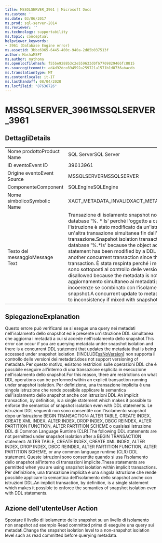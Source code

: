 ```yaml
---
title: MSSQLSERVER_3961 | Microsoft Docs
ms.custom: ''
ms.date: 03/06/2017
ms.prod: sql-server-2014
ms.reviewer: ''
ms.technology: supportability
ms.topic: conceptual
helpviewer_keywords:
- 3961 (Database Engine error)
ms.assetid: 3bbc6965-6445-400c-940a-2d85b037513f
author: MashaMSFT
ms.author: mathoma
ms.openlocfilehash: f55be9288b3c2e559633d0f67709829466fc8815
ms.sourcegitcommit: ad4d92dce894592a259721a1571b1d8736abacdb
ms.translationtype: MT
ms.contentlocale: it-IT
ms.lasthandoff: 08/04/2020
ms.locfileid: "87636726"
---
```

# <a name="mssqlserver_3961"></a><span data-ttu-id="d6bf7-102">MSSQLSERVER_3961</span><span class="sxs-lookup"><span data-stu-id="d6bf7-102">MSSQLSERVER_3961</span></span>
    
## <a name="details"></a><span data-ttu-id="d6bf7-103">Dettagli</span><span class="sxs-lookup"><span data-stu-id="d6bf7-103">Details</span></span>  
  
|||  
|-|-|  
|<span data-ttu-id="d6bf7-104">Nome prodotto</span><span class="sxs-lookup"><span data-stu-id="d6bf7-104">Product Name</span></span>|<span data-ttu-id="d6bf7-105">SQL Server</span><span class="sxs-lookup"><span data-stu-id="d6bf7-105">SQL Server</span></span>|  
|<span data-ttu-id="d6bf7-106">ID evento</span><span class="sxs-lookup"><span data-stu-id="d6bf7-106">Event ID</span></span>|<span data-ttu-id="d6bf7-107">3961</span><span class="sxs-lookup"><span data-stu-id="d6bf7-107">3961</span></span>|  
|<span data-ttu-id="d6bf7-108">Origine evento</span><span class="sxs-lookup"><span data-stu-id="d6bf7-108">Event Source</span></span>|<span data-ttu-id="d6bf7-109">MSSQLSERVER</span><span class="sxs-lookup"><span data-stu-id="d6bf7-109">MSSQLSERVER</span></span>|  
|<span data-ttu-id="d6bf7-110">Componente</span><span class="sxs-lookup"><span data-stu-id="d6bf7-110">Component</span></span>|<span data-ttu-id="d6bf7-111">SQLEngine</span><span class="sxs-lookup"><span data-stu-id="d6bf7-111">SQLEngine</span></span>|  
|<span data-ttu-id="d6bf7-112">Nome simbolico</span><span class="sxs-lookup"><span data-stu-id="d6bf7-112">Symbolic Name</span></span>|<span data-ttu-id="d6bf7-113">XACT_METADATA_INVALID</span><span class="sxs-lookup"><span data-stu-id="d6bf7-113">XACT_METADATA_INVALID</span></span>|  
|<span data-ttu-id="d6bf7-114">Testo del messaggio</span><span class="sxs-lookup"><span data-stu-id="d6bf7-114">Message Text</span></span>|<span data-ttu-id="d6bf7-115">Transazione di isolamento snapshot non riuscita nel database '%. \* ls' perché l'oggetto a cui accede l'istruzione è stato modificato da un'istruzione DDL in un'altra transazione simultanea fin dall'inizio di questa transazione.</span><span class="sxs-lookup"><span data-stu-id="d6bf7-115">Snapshot isolation transaction failed in database '%.\*ls' because the object accessed by the statement has been modified by a DDL statement in another concurrent transaction since the start of this transaction.</span></span>  <span data-ttu-id="d6bf7-116">È stata respinta perché i metadati non sono sottoposti al controllo delle versioni.</span><span class="sxs-lookup"><span data-stu-id="d6bf7-116">It is disallowed because the metadata is not versioned.</span></span> <span data-ttu-id="d6bf7-117">Un aggiornamento simultaneo ai metadati può causare incoerenze se combinato con l'isolamento dello snapshot.</span><span class="sxs-lookup"><span data-stu-id="d6bf7-117">A concurrent update to metadata can lead to inconsistency if mixed with snapshot isolation.</span></span>|  
  
## <a name="explanation"></a><span data-ttu-id="d6bf7-118">Spiegazione</span><span class="sxs-lookup"><span data-stu-id="d6bf7-118">Explanation</span></span>  
 <span data-ttu-id="d6bf7-119">Questo errore può verificarsi se si esegue una query nei metadati nell'isolamento dello snapshot ed è presente un'istruzione DDL simultanea che aggiorna i metadati a cui si accede nell'isolamento dello snapshot.</span><span class="sxs-lookup"><span data-stu-id="d6bf7-119">This error can occur if you are querying metadata under snapshot isolation and there is a concurrent DDL statement that updates the metadata that is being accessed under snapshot isolation.</span></span> [!INCLUDE[ssNoVersion](../../includes/ssnoversion-md.md)] <span data-ttu-id="d6bf7-120">non supporta il controllo delle versioni dei metadati.</span><span class="sxs-lookup"><span data-stu-id="d6bf7-120">does not support versioning of metadata.</span></span> <span data-ttu-id="d6bf7-121">Per questo motivo, esistono restrizioni sulle operazioni DDL che è possibile eseguire all'interno di una transazione esplicita in esecuzione nell'isolamento dello snapshot.</span><span class="sxs-lookup"><span data-stu-id="d6bf7-121">For this reason, there are restrictions on what DDL operations can be performed within an explicit transaction running under snapshot isolation.</span></span> <span data-ttu-id="d6bf7-122">Per definizione, una transazione implicita è una singola istruzione che rende possibile applicare la semantica dell'isolamento dello snapshot anche con istruzioni DDL.</span><span class="sxs-lookup"><span data-stu-id="d6bf7-122">An implicit transaction, by definition, is a single statement which makes it possible to enforce the semantics of snapshot isolation even with DDL statements.</span></span> <span data-ttu-id="d6bf7-123">Le istruzioni DDL seguenti non sono consentite con l'isolamento snapshot dopo un'istruzione BEGIN TRANSACTION: ALTER TABLE, CREATE INDEX, CREATE XML INDEX, ALTER INDEX, DROP INDEX, DBCC REINDEX, ALTER PARTITION FUNCTION, ALTER PARTITION SCHEME o qualsiasi istruzione DDL di Common Language Runtime (CLR).</span><span class="sxs-lookup"><span data-stu-id="d6bf7-123">The following DDL statements are not permitted under snapshot isolation after a BEGIN TRANSACTION statement: ALTER TABLE, CREATE INDEX, CREATE XML INDEX, ALTER INDEX, DROP INDEX, DBCC REINDEX, ALTER PARTITION FUNCTION, ALTER PARTITION SCHEME, or any common language runtime (CLR) DDL statement.</span></span> <span data-ttu-id="d6bf7-124">Queste istruzioni sono consentite quando si usa l'isolamento dello snapshot all'interno di transazioni implicite.</span><span class="sxs-lookup"><span data-stu-id="d6bf7-124">These statements are permitted when you are using snapshot isolation within implicit transactions.</span></span> <span data-ttu-id="d6bf7-125">Per definizione, una transazione implicita è una singola istruzione che rende possibile applicare la semantica dell'isolamento dello snapshot anche con istruzioni DDL.</span><span class="sxs-lookup"><span data-stu-id="d6bf7-125">An implicit transaction, by definition, is a single statement which makes it possible to enforce the semantics of snapshot isolation even with DDL statements.</span></span>  
  
## <a name="user-action"></a><span data-ttu-id="d6bf7-126">Azione dell'utente</span><span class="sxs-lookup"><span data-stu-id="d6bf7-126">User Action</span></span>  
 <span data-ttu-id="d6bf7-127">Spostare il livello di isolamento dello snapshot su un livello di isolamento non snapshot ad esempio Read committed prima di eseguire una query sui metadati.</span><span class="sxs-lookup"><span data-stu-id="d6bf7-127">Change the snapshot isolation level to a non-snapshot isolation level such as read committed before querying metadata.</span></span>  
  
  
